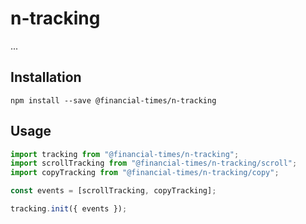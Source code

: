 # n-tracking

...

## Installation

```
npm install --save @financial-times/n-tracking
```

## Usage

```js
import tracking from "@financial-times/n-tracking";
import scrollTracking from "@financial-times/n-tracking/scroll";
import copyTracking from "@financial-times/n-tracking/copy";

const events = [scrollTracking, copyTracking];

tracking.init({ events });
```
